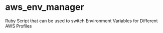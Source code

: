 # aws_env_manager
Ruby Script that can be used to switch Environment Variables for Different AWS Profiles
